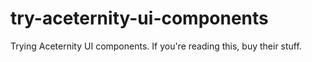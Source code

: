 # try-aceternity-ui-components
Trying Aceternity UI components. If you're reading this, buy their stuff.
